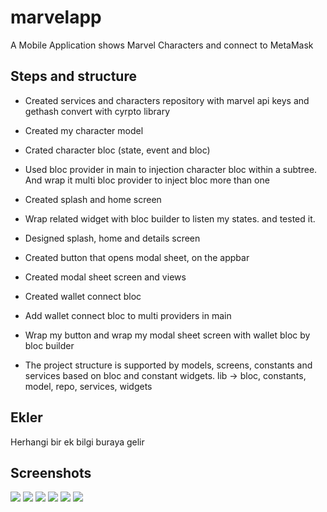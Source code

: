 # marvelapp

A Mobile Application shows Marvel Characters and connect to MetaMask




## Steps and structure



- Created services and characters repository with marvel api keys and gethash convert with cyrpto library
- Created my character model
- Crated character bloc (state, event and bloc)
- Used bloc provider in main to injection character bloc within a subtree. And wrap it multi bloc provider to inject bloc more than one
- Created splash and home screen
- Wrap related widget with bloc builder to listen my states. and tested it.
- Designed splash, home and details screen
- Created button that opens modal sheet, on the appbar
- Created modal sheet screen and views
- Created wallet connect bloc
- Add wallet connect bloc to multi providers in main
- Wrap my button and wrap my modal sheet screen with wallet bloc by bloc builder

- The project structure is supported by models, screens, constants and services based on bloc and constant widgets.
  lib -> bloc, constants, model, repo, services, widgets


## Ekler

Herhangi bir ek bilgi buraya gelir


## Screenshots

![](screenshots/Screenshot_1664040051.png)
![](screenshots/Screenshot_1664040059.png)
![](screenshots/Screenshot_1664040063.png)
![](screenshots/Screenshot_1664040091.png)
![](screenshots/Screenshot_1664040126.png)
![](screenshots/Screenshot_1664040135.png)